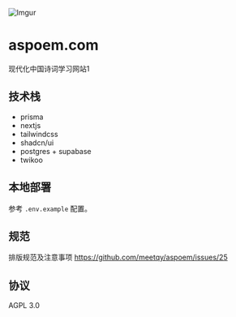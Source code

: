 ![Imgur](https://i.imgur.com/WzbeuNH.png)

# aspoem.com

现代化中国诗词学习网站1

## 技术栈

- prisma
- nextjs
- tailwindcss
- shadcn/ui
- postgres + supabase
- twikoo

## 本地部署

参考 `.env.example` 配置。

## 规范

排版规范及注意事项 https://github.com/meetqy/aspoem/issues/25

## 协议

AGPL 3.0
